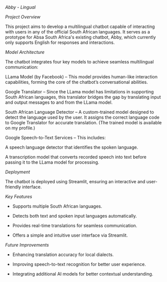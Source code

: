 *Abby - Lingual*

*Project Overview*

This project aims to develop a multilingual chatbot capable of interacting with users in any of the official South African languages. It serves as a prototype for Absa South Africa's existing chatbot, Abby, which currently only supports English for responses and interactions.

*Model Architecture*

The chatbot integrates four key models to achieve seamless multilingual communication:

LLama Model (by Facebook) – This model provides human-like interaction capabilities, forming the core of the chatbot’s conversational abilities.

Google Translator – Since the LLama model has limitations in supporting South African languages, this translator bridges the gap by translating input and output messages to and from the LLama model.

South African Language Detector – A custom-trained model designed to detect the language used by the user. It assigns the correct language code to Google Translator for accurate translation. (The trained model is available on my profile.)

Google Speech-to-Text Services – This includes:

A speech language detector that identifies the spoken language.

A transcription model that converts recorded speech into text before passing it to the LLama model for processing.

*Deployment*

The chatbot is deployed using Streamlit, ensuring an interactive and user-friendly interface.

*Key Features*

* Supports multiple South African languages.

* Detects both text and spoken input languages automatically.

* Provides real-time translations for seamless communication.

* Offers a simple and intuitive user interface via Streamlit.

*Future Improvements*

* Enhancing translation accuracy for local dialects.

* Improving speech-to-text recognition for better user experience.

* Integrating additional AI models for better contextual understanding.
